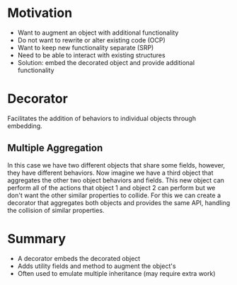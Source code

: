 # Motivation

- Want to augment an object with additional functionality
- Do not want to rewrite or alter existing code (OCP)
- Want to keep new functionality separate (SRP)
- Need to be able to interact with existing structures
- Solution: embed the decorated object and provide additional functionality

# Decorator

Facilitates the addition of behaviors to individual objects through embedding.

## Multiple Aggregation

In this case we have two different objects that share some fields, however, they have different behaviors. Now imagine we have a third object that aggregates the other two object behaviors and fields. This new object can perform all of the actions that object 1 and object 2 can perform but we don't want the other similar properties to collide. For this we can create a decorator that aggregates both objects and provides the same API, handling the collision of similar properties.

# Summary

- A decorator embeds the decorated object
- Adds utility fields and method to augment the object's
- Often used to emulate multiple inheritance (may require extra work)
